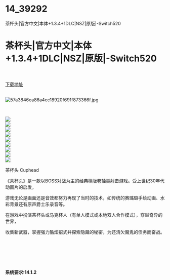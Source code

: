 # 14_39292
茶杯头|官方中文|本体+1.3.4+1DLC|NSZ|原版|-Switch520
# 茶杯头|官方中文|本体+1.3.4+1DLC|NSZ|原版|-Switch520
 <br/></br>
[下载地址](https://www.switch520.cc/article/39292 "下载地址")
<br/></br>

<p><img title="57a3846ea86a4cc18920f691f873366f.jpg" src="https://www.switch520.cc/muke_img/2022_07_01_0bc62318396c3.jpg" alt="57a3846ea86a4cc18920f691f873366f.jpg"></p>
<p>&nbsp;</p>
<p><img src="https://cdn.akamai.steamstatic.com/steam/apps/268910/ss_483fb089be0093beeef03525276803a9ca4f66a1.600x338.jpg?t=1656595442"><br>
<img src="https://cdn.akamai.steamstatic.com/steam/apps/268910/ss_380296effbf1073bbedfd480e50cf246eb542b66.600x338.jpg?t=1656595442"><br>
<img src="https://cdn.akamai.steamstatic.com/steam/apps/268910/ss_48477e4a865827aa0be6a44f00944d8d2a3e5eb9.600x338.jpg?t=1656595442"><br>
<img src="https://cdn.akamai.steamstatic.com/steam/apps/268910/ss_615455299355eaf552c638c7ea5b24a8b46e02dd.600x338.jpg?t=1656595442"><br>
<img src="https://cdn.akamai.steamstatic.com/steam/apps/268910/ss_aefad3850c3bc04000cbe0d620bea6807e0a0331.600x338.jpg?t=1656595442"><br>
<img src="https://cdn.akamai.steamstatic.com/steam/apps/268910/ss_1bfaa0d236aa99cdc31234aa7aad314898e3d10e.600x338.jpg?t=1656595442"><br>
<img src="https://cdn.akamai.steamstatic.com/steam/apps/268910/ss_1335c63f0429da926e8cfd0e1faf59ff65d2f6ef.600x338.jpg?t=1656595442"><br>
<img src="https://cdn.akamai.steamstatic.com/steam/apps/268910/ss_874f2d27a9120ee60cbce0c7bd4085525fd09b26.600x338.jpg?t=1656595442"><br>
<img src="https://cdn.akamai.steamstatic.com/steam/apps/268910/ss_ae3db08c403209d868e52ae513540e1ba0489302.600x338.jpg?t=1656595442"></p>
<div class="wideo">
<div id="wideo633871" class="dplayer dplayer-no-danmaku">
<div class="dplayer-video-wrap">茶杯头 Cuphead</div>
</div>
</div>
<p>《茶杯头》是一款以BOSS对战为主的经典横版卷轴类射击游戏。受上世纪30年代动画片的启发，</p>
<p>游戏无论是画面还是音效都努力再现了当时的技术，如传统的赛璐璐手绘动画、水彩背景还有原声爵士乐录音等。</p>
<p>在游戏中扮演茶杯头或马克杯人（有单人模式或本地双人合作模式），穿越奇异的世界，</p>
<p>收集新武器，掌握强力酷炫招式并探索隐藏的秘密，为还清欠魔鬼的债务而奋战。</p>
<p>&nbsp;</p>
<p>&nbsp;</p>
<p>&nbsp;</p>
<p><strong>系统要求:14.1.2</strong></p>


